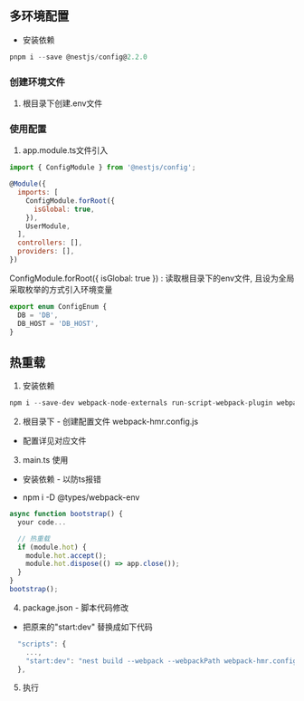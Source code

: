 ## 多环境配置
* 安装依赖
```js
pnpm i --save @nestjs/config@2.2.0
```
### 创建环境文件
1. 根目录下创建.env文件


### 使用配置
1. app.module.ts文件引入
```js
import { ConfigModule } from '@nestjs/config';

@Module({
  imports: [
    ConfigModule.forRoot({
      isGlobal: true,
    }),
    UserModule,
  ],
  controllers: [],
  providers: [],
})

```
ConfigModule.forRoot({ isGlobal: true }) : 读取根目录下的env文件, 且设为全局
采取枚举的方式引入环境变量
```ts
export enum ConfigEnum {
  DB = 'DB',
  DB_HOST = 'DB_HOST',
}

```




## 热重载
1. 安装依赖
```js
npm i --save-dev webpack-node-externals run-script-webpack-plugin webpack
```
2. 根目录下 - 创建配置文件
webpack-hmr.config.js
* 配置详见对应文件

3. main.ts 使用
* 安装依赖 - 以防ts报错
- npm i -D @types/webpack-env
```js
async function bootstrap() {
  your code...

  // 热重载
  if (module.hot) {
    module.hot.accept();
    module.hot.dispose(() => app.close());
  }
}
bootstrap();

```

4. package.json - 脚本代码修改
* 把原来的"start:dev" 替换成如下代码
```js
  "scripts": {
    ...,
    "start:dev": "nest build --webpack --webpackPath webpack-hmr.config.js --watch"
  },
```

5. 执行
